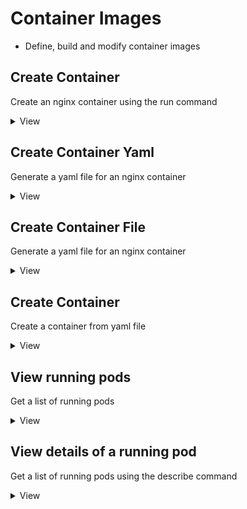 # Container Images
* Define, build and modify container images

## Create Container
Create an nginx container using the run command
<details>
  <summary>View</summary>
  
  ```
  kubectl run <name> --image=<image> --restart=<restartPolicy> 
  kubectl run nginx --image=nginx --restart=Never
  ```
</details>
  
## Create Container Yaml
Generate a yaml file for an nginx container 
<details>
  <summary>View</summary>
  
  ```
  kubectl run <name> --image=<image> --restart=<restartPolicy> --dry-run=client -o yaml > nginx.yaml
  kubectl run nginx --image=nginx --restart=Never --dry-run=client -o yaml > nginx.yaml
  ```
</details>
  
## Create Container File
Generate a yaml file for an nginx container 
<details>
  <summary>View</summary>
  
  ```yaml
apiVersion: v1
kind: Pod
metadata:
  name: nginx
spec:
  containers:
  - name: nginx
    image: nginx
  restartPolicy: Never
  ```
</details>
  
## Create Container
Create a container from yaml file
<details>
  <summary>View</summary>
  
  ```
  kubectl create -f <filename> 
  kubectl create -f nginx.yaml
  ```
</details>
  
## View running pods
Get a list of running pods 
<details>
  <summary>View</summary>
  
  ```
  kubectl get po 
  kubectl get pod 
  kubectl get pods
  ```
</details>
  
## View details of a running pod
Get a list of running pods using the describe command
<details>
  <summary>View</summary>
  
  ```
  kubectl describe <type> <name>
  kubectl describe pod nginx
  ```
</details>
